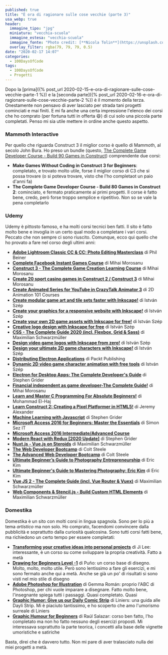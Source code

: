 ```yaml
---
published: true
title: "È ora di ragionare sulle cose vecchie (parte 3)"
usa_webp: true
header:
  immagine_tipo: "jpg"
  miniatura: "vecchia-scuola"
  immagine_estesa: "vecchia-scuola"
  immagine_fonte: "Photo credit: [**Nicola Tolin**](https://unsplash.com/@nicolatolin)"
  overlay_filter: rgba(79, 79, 79, 0.5)
date: "2020-02-17 14:07"
categories:
  - 100DaysOfCode
tags:
  - 100DaysOfCode
  - Progetti
---
```


Dopo la [prima]({% post_url 2020-02-15-e-ora-di-ragionare-sulle-cose-vecchie-parte-1 %}) e la [seconda parte]({% post_url 2020-02-16-e-ora-di-ragionare-sulle-cose-vecchie-parte-2 %}) è il momento della terza. Onestamente non pensavo di aver lasciato per strada tani progetti cominciati e mai finiti. E mi fa anche una certa impressione l'elenco dei corsi che ho comprato (per fortuna tutti in offerta :smile:) di cui solo una piccola parte completati. Penso mi sia utile mettere in ordine anche questo aspetto.

### Mammoth Interactive

Per quello che riguarda Construct 3 il miglior corso è quello di Mammoth, al secolo John Bura. Ho preso un bundle (questo, [The Complete Game Developer Course - Build 90 Games in Construct](https://training.mammothinteractive.com/p/the-complete-game-developer-course-build-90-games-in-construct-2-and-3)) comprendente due corsi:

* **Make Games Without Coding in Construct 3 for Beginners**: completato, e trovato molto utile, forse il miglior corso di C3 che si possa trovare (o si poteva trovare, visto che l'ho completaot un paio d'anni fa)
* **The Complete Game Developer Course - Build 80 Games in Construct 2**: cominciato, e fermato praticamente ai primi progetti. Il corse è fatto bene, credo, però forse troppo semplice e ripetitivo. Non so se vale la pena completarlo

### Udemy

Udemy è pittosto famoso, e ha molti corsi tecnici ben fatti. Il sito è fatto molto bene e invoglia in un certo qual modo a completare i vari corsi. Peccato che non sempre ci sono riuscito. Comunque, ecco qui quello che ho provato a fare nel corso degli ultimi anni:

* **[Adobe Lightroom Classic CC & CC: Photo Editing Masterclass](https://www.udemy.com/course/adobe-lightroom/)** di Phil Beiner
* **[Complete Facebook Instant Games Course](https://www.udemy.com/course/complete-facebook-instant-games-course/)** di Mihai Morosanu
* **[Construct 3 - The Complete Game Creation Learning Course](https://www.udemy.com/course/construct-3/)** di Mihai Morosanu
* **[Create 20 sport casino games in Construct 2 / Construct 3](https://www.udemy.com/course/create-20-sport-casino-games-in-construct-2-construct-3/)** di Mihai Morosanu
* **[Create Animated Series for YouTube in CrazyTalk Animator 3](https://www.udemy.com/course/create-animated-series-for-youtube-in-crazytalk-animator-3/)** di 2D Animation 101 Courses
* **[Create modular game art and tile sets faster with Inkscape!](https://www.udemy.com/course/modular-game-art-with-inkscape/)** di István Szép
* **[Create your graphics for a responsive website with Inkscape!](https://www.udemy.com/course/web-design-with-inkscape/)** di István Szép
* **[Create your own 2D game assets with Inkscape for free!](https://www.udemy.com/course/game-art-with-inkscape/)** di István Szép
* **[Creative logo design with Inkscape for free](https://www.udemy.com/course/logo-design-with-inkscape-for-free/)** di István Szép
* **[CSS - The Complete Guide 2020 (incl. Flexbox, Grid & Sass)](https://www.udemy.com/course/css-the-complete-guide-incl-flexbox-grid-sass/)** di Maximilian Schwarzmüller
* **[Design video game logos with Inkscape from zero!](https://www.udemy.com/course/inkscape-video-game-logo-design/)** di István Szép
* **[Design your ultimate 2D game characters with Inkscape!](https://www.udemy.com/course/inkscape-game-character-design/)** di István Szép
* **[Distributing Electron Applications](https://www.udemy.com/course/distributing-electron-applications/)** di Packt Publishing
* **[Dynamic 2D video game character animation with free tools](https://www.udemy.com/course/free-2d-game-character-animation-dragonbones/)** di István Szép
* **[Electron for Desktop Apps: The Complete Developer's Guide](https://www.udemy.com/course/electron-react-tutorial/)** di Stephen Grider
* **[Financial independent as game developer-The Complete Guide!](https://www.udemy.com/course/-how-to-make-money-from-games/)** di Mihai Morosanu
* **[Learn and Master C Programming For Absolute Beginners!](https://www.udemy.com/course/master-c-programming-with-visual-studio-for-all/)** di Mohammad El-Haj
* **[Learn Construct 2: Creating a Pixel Platformer in HTML5!](https://www.udemy.com/course/learn-construct-2-creating-a-pixel-platformer-in-html5/)** di Jeremy Alexander
* **[Machine Learning with Javascript](https://www.udemy.com/course/machine-learning-with-javascript/)** di Stephen Grider
* **[Microsoft Access 2016 for Beginners: Master the Essentials](https://www.udemy.com/course/microsoft-access-2016-for-beginners-training-course/)** di  Simon Sez IT
* **[Microsoft Access 2016 Intermediate/Advanced Course](https://www.udemy.com/course/microsoft-access-2016-intermediate-and-advanced-course/)**
* **[Modern React with Redux [2020 Update]](https://www.udemy.com/course/react-redux/)** di Stephen Grider
* **[Nuxt.js - Vue.js on Steroids](https://www.udemy.com/course/nuxtjs-vuejs-on-steroids/)** di Maximilian Schwarzmüller
* **[The Web Developer Bootcamp](https://www.udemy.com/course/the-web-developer-bootcamp/)** di Colt Steele
* **[The Advanced Web Developer Bootcamp](https://www.udemy.com/course/the-advanced-web-developer-bootcamp/)** di Colt Steele
* **[Ultimate Beginner’s Guide to Photography Entrepreneurship](https://www.udemy.com/course/photography-entrepreneurship/)** di Eric Kim
* **[Ultimate Beginner's Guide to Mastering Photography: Eric Kim](https://www.udemy.com/course/ultimate-beginners-guide-to-mastering-photography-eric-kim/)** di Eric Kim
* **[Vue JS 2 - The Complete Guide (incl. Vue Router & Vuex)](https://www.udemy.com/course/vuejs-2-the-complete-guide/)** di Maximilian Schwarzmüller
* **[Web Components & Stencil.js - Build Custom HTML Elements](https://www.udemy.com/course/web-components-stenciljs-build-custom-html-elements/)** di Maximilian Schwarzmüller

### Domestika

Domestika è un sito con molti corsi in lingua spagnola. Sono per lo più a tema _artistico_ ma non solo. Ho comprato, facendomi convincere dalla pubblicità e soprattutto dalla curiosità qualcosina. Sono tutti corsi fatti bene, ma richiedono un certo tempo per essere completati:

* **[Transforming your creative ideas into personal projects](https://www.domestika.org/en/courses/756-transforming-your-creative-ideas-into-personal-projects/course)** di Ji Lee: interessante, è un corso su come sviluppare la propria creatività. Fatto a metà
* **[Drawing for Beginners Level -1](https://www.domestika.org/en/courses/138-drawing-for-beginners-level-1/course)** di Puño: un corso base di disegno. Molto, molto, molto utile. Però sono lentissimo a fare gli esercizi, e mi sono fermato anche qui a metà. Anche se già un po' di risultati si sono visti nel mio stile di disegno
* **[Adobe Photoshop for Illustration](https://www.domestika.org/en/courses/688-adobe-photoshop-for-illustration/course)** di Gemma Román: proprio l'ABC di Photoshop, per chi vuole imparare a disegnare. Fatto molto bene, l'insegnante spiega tutti i passaggi. Quasi completato. Quasi
* **[Graphic Humor: Give us our Daily Comic Strip](https://www.domestika.org/en/courses/623-graphic-humor-give-us-our-daily-comic-strip/course)** di Liniers: una guida alle Dayli Strip. Mi è piaciuto tantissimo, e ho scoperto che amo l'umorismo surreale di Liniers
* **[Graphic Humour for Beginners](https://www.domestika.org/en/courses/24-graphic-humour-for-beginners/course)** di Raúl Salazar: corso ben fatto, l'ho completato ma non ho fatto nessuno degli esercizi proposti. Mi interessava soprattutto la parte teorica, i concetti alla base delle vignette umoristiche e satiriche

Basta, direi che è davvero tutto. Non mi pare di aver tralasciato nulla dei miei progetti a metà.
